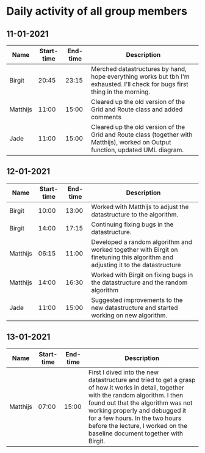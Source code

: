 # Daily activity of all group members

## 11-01-2021

| Name | Start-time | End-time | Description |
| --- | --- | --- | --- |
| Birgit | 20:45 | 23:15 | Merched datastructures by hand, hope everything works but tbh I'm exhausted. I'll check for bugs first thing in the morning. |
| Matthijs | 11:00 | 15:00 | Cleared up the old version of the Grid and Route class and added comments
| Jade | 11:00 | 15:00 | Cleared up the old version of the Grid and Route class (together with Matthijs), worked on Output function, updated UML diagram.

## 12-01-2021

| Name | Start-time | End-time | Description |
| --- | --- | --- | --- |
| Birgit | 10:00 | 13:00 | Worked with Matthijs to adjust the datastructure to the algorithm. |
| Birgit | 14:00 | 17:15 | Continuing fixing bugs in the datastructure. |
| Matthijs | 06:15 | 11:00 | Developed a random algorithm and worked together with Birgit on finetuning this algorithm and adjusting it to the datastructure |
| Matthijs | 14:00 | 16:30 | Worked with Birgit on fixing bugs in the datastructure and the random algorithm |
| Jade | 11:00 | 15:00 | Suggested improvements to the new datastructure and started working on new algorithm.

## 13-01-2021
| Name | Start-time | End-time | Description |
| --- | --- | --- | --- |
| Matthijs | 07:00 | 15:00 | First I dived into the new datastructure and tried to get a grasp of how it works in detail, together with the random algorithm. I then found out that the algorithm was not working properly and debugged it for a few hours. In the two hours before the lecture, I worked on the baseline document together with Birgit.
